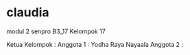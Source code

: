# claudia
modul 2 senpro B3_17
Kelompok 17 

Ketua Kelompok : 
Anggota 1 : Yodha Raya Nayaala 
Anggota 2 : 
